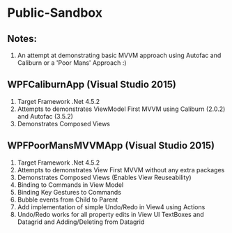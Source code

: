 # Public-Sandbox
## Notes:
1. An attempt at demonstrating basic MVVM approach using Autofac and Caliburn or a 'Poor Mans' Approach :)

## WPFCaliburnApp (Visual Studio 2015) 
1. Target Framework .Net 4.5.2
1. Attempts to demonstrates ViewModel First MVVM using Caliburn (2.0.2) and Autofac (3.5.2)
1. Demonstrates Composed Views


## WPFPoorMansMVVMApp (Visual Studio 2015)
1. Target Framework .Net 4.5.2
1. Attempts to demonstrates View First MVVM without any extra packages
1. Demonstrates Composed Views (Enables View Reuseability) 
1. Binding to Commands in View Model
1. Binding Key Gestures to Commands
1. Bubble events from Child to Parent
1. Add implementation of simple Undo/Redo in View4 using Actions
1. Undo/Redo works for all property edits in View UI TextBoxes and Datagrid and Adding/Deleting from Datagrid
